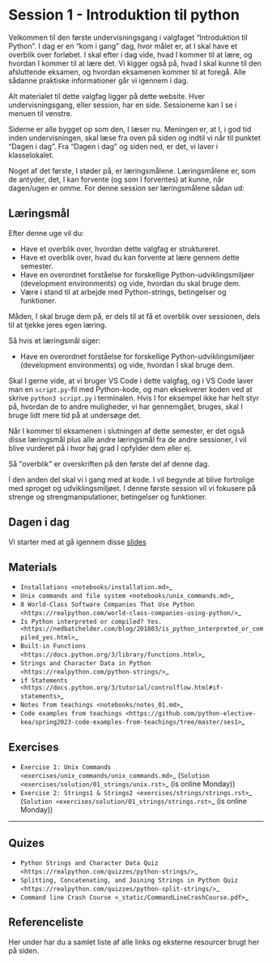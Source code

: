 # Session 1 - Introduktion til python

Velkommen til den første undervisningsgang i valgfaget “Introduktion til Python”. I dag er en “kom i gang” dag, hvor målet er, at I skal have et overblik over forløbet. I skal efter i dag vide, hvad I kommer til at lære, og hvordan I kommer til at lære det. Vi kigger også på, hvad I skal kunne til den afsluttende eksamen, og hvordan eksamenen kommer til at foregå. Alle sådanne praktiske informationer går vi igennem i dag.

Alt materialet til dette valgfag ligger på dette website. Hver undervisningsgang, eller session, har en side. Sessionerne kan I se i menuen til venstre.

Siderne er alle bygget op som den, I læser nu. Meningen er, at I, i god tid inden undervisningen, skal læse fra oven på siden og indtil vi når til punktet “Dagen i dag”. Fra “Dagen i dag” og siden ned, er det, vi laver i klasselokalet.

Noget af det første, I støder på, er læringsmålene. Læringsmålene er, som de antyder, det, I kan forvente (og som I forventes) at kunne, når dagen/ugen er omme. For denne session ser læringsmålene sådan ud:

## Læringsmål

Efter denne uge vil du:
- Have et overblik over, hvordan dette valgfag er struktureret.
- Have et overblik over, hvad du kan forvente at lære gennem dette semester.
- Have en overordnet forståelse for forskellige Python-udviklingsmiljøer (development environments) og vide, hvordan du skal bruge dem.
- Være i stand til at arbejde med Python-strings, betingelser og funktioner.

Måden, I skal bruge dem på, er dels til at få et overblik over sessionen, dels til at tjekke jeres egen læring.

Så hvis et læringsmål siger:
- Have en overordnet forståelse for forskellige Python-udviklingsmiljøer (development environments) og vide, hvordan I skal bruge dem.

Skal I gerne vide, at vi bruger VS Code i dette valgfag, og i VS Code laver man en `script.py`-fil med Python-kode, og man eksekverer koden ved at skrive `python3 script.py` i terminalen. Hvis I for eksempel ikke har helt styr på, hvordan de to andre muligheder, vi har gennemgået, bruges, skal I bruge lidt mere tid på at undersøge det.

Når I kommer til eksamenen i slutningen af dette semester, er det også disse læringsmål plus alle andre læringsmål fra de andre sessioner, I vil blive vurderet på i hvor høj grad I opfylder dem eller ej.

Så "overblik" er overskriften på den første del af denne dag.

I den anden del skal vi i gang med at kode. I vil begynde at blive fortrolige med sproget og udviklingsmiljøet. I denne første session vil vi fokusere på strenge og strengmanipulationer, betingelser og funktioner.

## Dagen i dag

Vi starter med at gå igennem disse [slides](_materialer/intro_slides.html)

Materials
---------
* `Installations <notebooks/installation.md>`_
* `Unix commands and file system <notebooks/unix_commands.md>`_
* `8 World-Class Software Companies That Use Python <https://realpython.com/world-class-companies-using-python/>`_
* `Is Python interpreted or compiled? Yes. <https://nedbatchelder.com/blog/201803/is_python_interpreted_or_compiled_yes.html>`_
* `Built-in Functions <https://docs.python.org/3/library/functions.html>`_
* `Strings and Character Data in Python <https://realpython.com/python-strings/>`_
* `if Statements <https://docs.python.org/3/tutorial/controlflow.html#if-statements>`_
* `Notes from teachings <notebooks/notes_01.md>`_
* `Code examples from teachings <https://github.com/python-elective-kea/spring2023-code-examples-from-teachings/tree/master/ses1>`_

Exercises
---------

* `Exercise 1: Unix Commands <exercises/unix_commands/unix_commands.md>`_ (`Solution <exercises/solution/01_strings/unix.rst>`_ (is online Monday))
* `Exercise 2: Strings1 & Strings2 <exercises/strings/strings.rst>`_  (`Solution <exercises/solution/01_strings/strings.rst>`_ (is online Monday)) 

------
Quizes
------
* `Python Strings and Character Data Quiz <https://realpython.com/quizzes/python-strings/>`_
* `Splitting, Concatenating, and Joining Strings in Python Quiz <https://realpython.com/quizzes/python-split-strings/>`_
* `Command line Crash Course <_static/CommandLineCrashCourse.pdf>`_ 


## Referenceliste
Her under har du a samlet liste af alle links og eksterne resourcer brugt her på siden. 
